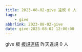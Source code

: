 ```yaml
---
title: 2023-08-02-give 違規 0 人
tags:
    - give
abbrlink: 2023-08-02-give
date: give-2023-08-02 12:00:00
---
```

give 板 [板規連結](https://www.ptt.cc/bbs/give/M.1612495900.A.C32.html)
昨天違規 0 人
